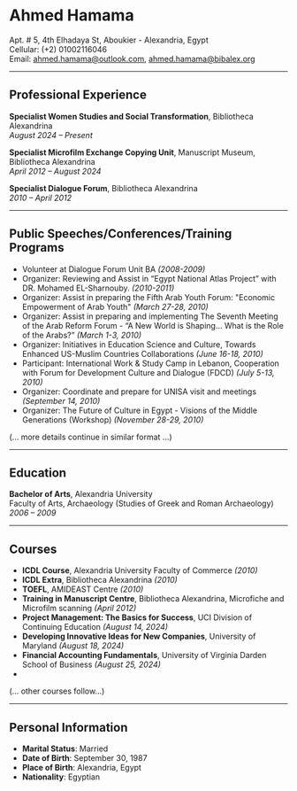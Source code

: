 
# Ahmed Hamama  
Apt. # 5, 4th Elhadaya St, Aboukier - Alexandria, Egypt  
Cellular: (+2) 01002116046  
Email: [ahmed.hamama@outlook.com](mailto:ahmed.hamama@outlook.com), [ahmed.hamama@bibalex.org](mailto:ahmed.hamama@bibalex.org)  
_____

## Professional Experience

**Specialist Women Studies and Social Transformation**, Bibliotheca Alexandrina  
_August 2024 – Present_

**Specialist Microfilm Exchange Copying Unit**, Manuscript Museum, Bibliotheca Alexandrina  
_April 2012 – August 2024_

**Specialist Dialogue Forum**, Bibliotheca Alexandrina  
_2010 – April 2012_

_____

## Public Speeches/Conferences/Training Programs

- Volunteer at Dialogue Forum Unit BA _(2008-2009)_
- Organizer: Reviewing and Assist in “Egypt National Atlas Project” with DR. Mohamed EL-Sharnouby. _(2010-2011)_
- Organizer: Assist in preparing the Fifth Arab Youth Forum: "Economic Empowerment of Arab Youth" _(March 27-28, 2010)_
- Organizer: Assist in preparing and implementing The Seventh Meeting of the Arab Reform Forum - “A New World is Shaping… What is the Role of the Arabs?” _(March 1-3, 2010)_
- Organizer: Initiatives in Education Science and Culture, Towards Enhanced US-Muslim Countries Collaborations _(June 16-18, 2010)_
- Participant: International Work & Study Camp in Lebanon, Cooperation with Forum for Development Culture and Dialogue (FDCD) _(July 5-13, 2010)_
- Organizer: Coordinate and prepare for UNISA visit and meetings _(September 14, 2010)_
- Organizer: The Future of Culture in Egypt - Visions of the Middle Generations (Workshop) _(November 28-29, 2010)_

(... more details continue in similar format ...)
_____

## Education

**Bachelor of Arts**, Alexandria University  
Faculty of Arts, Archaeology (Studies of Greek and Roman Archaeology)  
_2006 – 2009_

_____

## Courses

- **ICDL Course**, Alexandria University Faculty of Commerce _(2010)_
- **ICDL Extra**, Bibliotheca Alexandrina _(2010)_
- **TOEFL**, AMIDEAST Centre _(2010)_
- **Training in Manuscript Centre**, Bibliotheca Alexandrina, Microfiche and Microfilm scanning _(April 2012)_
- **Project Management: The Basics for Success**, UCI Division of Continuing Education _(August 14, 2024)_
- **Developing Innovative Ideas for New Companies**, University of Maryland _(August 18, 2024)_
- **Financial Accounting Fundamentals**, University of Virginia Darden School of Business _(August 25, 2024)_
- 
(... other courses follow...)

_____

## Personal Information  
- **Marital Status**: Married  
- **Date of Birth**: September 30, 1987  
- **Place of Birth**: Alexandria, Egypt  
- **Nationality**: Egyptian  

